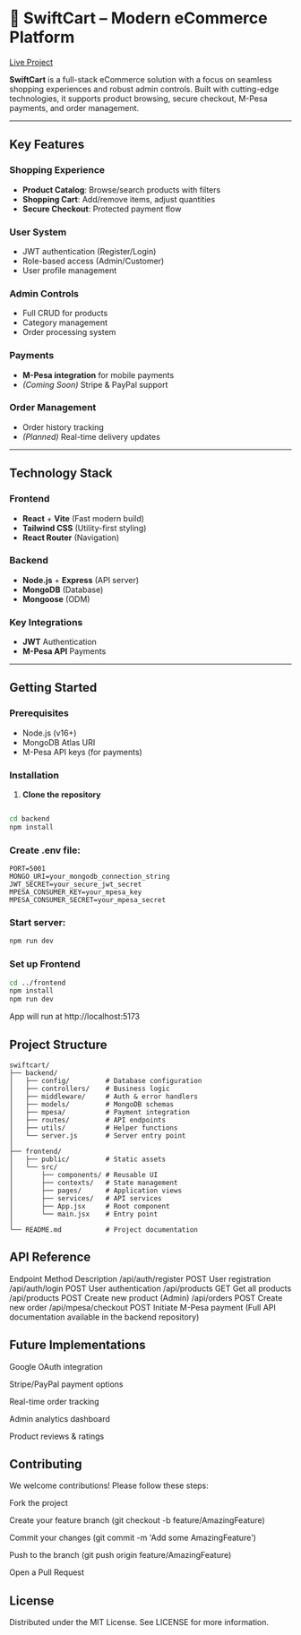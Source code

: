 # 🛒 SwiftCart – Modern eCommerce Platform

[Live Project](https://swiftcart-oxor.vercel.app/)

**SwiftCart** is a full-stack eCommerce solution with a focus on seamless shopping experiences and robust admin controls. Built with cutting-edge technologies, it supports product browsing, secure checkout, M-Pesa payments, and order management.

---

##  Key Features

### Shopping Experience
- **Product Catalog**: Browse/search products with filters
- **Shopping Cart**: Add/remove items, adjust quantities
- **Secure Checkout**: Protected payment flow

### User System
- JWT authentication (Register/Login)
- Role-based access (Admin/Customer)
- User profile management

### Admin Controls
- Full CRUD for products
- Category management
- Order processing system

### Payments
- **M-Pesa integration** for mobile payments
- *(Coming Soon)* Stripe & PayPal support

### Order Management
- Order history tracking
- *(Planned)* Real-time delivery updates

---

## Technology Stack

### Frontend
- **React** + **Vite** (Fast modern build)
- **Tailwind CSS** (Utility-first styling)
- **React Router** (Navigation)

### Backend
- **Node.js** + **Express** (API server)
- **MongoDB** (Database)
- **Mongoose** (ODM)

### Key Integrations
- **JWT** Authentication
- **M-Pesa API** Payments

---

## Getting Started

### Prerequisites
- Node.js (v16+)
- MongoDB Atlas URI
- M-Pesa API keys (for payments)

### Installation

1. **Clone the repository**
   ```bashSet up Backend

```bash
cd backend
npm install
```
### Create .env file:

```env
PORT=5001
MONGO_URI=your_mongodb_connection_string
JWT_SECRET=your_secure_jwt_secret
MPESA_CONSUMER_KEY=your_mpesa_key
MPESA_CONSUMER_SECRET=your_mpesa_secret
```

### Start server:

```bash
npm run dev
```

### Set up Frontend


```bash
cd ../frontend
npm install
npm run dev
```
App will run at http://localhost:5173

## Project Structure
```text
swiftcart/
├── backend/
│   ├── config/         # Database configuration
│   ├── controllers/    # Business logic
│   ├── middleware/     # Auth & error handlers
│   ├── models/         # MongoDB schemas
│   ├── mpesa/          # Payment integration
│   ├── routes/         # API endpoints
│   ├── utils/          # Helper functions
│   └── server.js       # Server entry point
│
├── frontend/
│   ├── public/         # Static assets
│   └── src/
│       ├── components/ # Reusable UI
│       ├── contexts/   # State management
│       ├── pages/      # Application views
│       ├── services/   # API services
│       ├── App.jsx     # Root component
│       └── main.jsx    # Entry point
│
└── README.md           # Project documentation
```

## API Reference

Endpoint	Method	Description
/api/auth/register	POST	User registration
/api/auth/login	POST	User authentication
/api/products	GET	Get all products
/api/products	POST	Create new product (Admin)
/api/orders	POST	Create new order
/api/mpesa/checkout	POST	Initiate M-Pesa payment
(Full API documentation available in the backend repository)

##  Future Implementations
Google OAuth integration

Stripe/PayPal payment options

Real-time order tracking

Admin analytics dashboard

Product reviews & ratings

## Contributing
We welcome contributions! Please follow these steps:

Fork the project

Create your feature branch (git checkout -b feature/AmazingFeature)

Commit your changes (git commit -m 'Add some AmazingFeature')

Push to the branch (git push origin feature/AmazingFeature)

Open a Pull Request

## License
Distributed under the MIT License. See LICENSE for more information.




  
